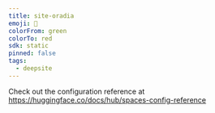 ```yaml
---
title: site-oradia
emoji: 🐳
colorFrom: green
colorTo: red
sdk: static
pinned: false
tags:
  - deepsite
---
```


Check out the configuration reference at https://huggingface.co/docs/hub/spaces-config-reference